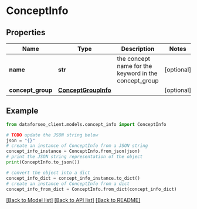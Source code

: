 # ConceptInfo


## Properties

Name | Type | Description | Notes
------------ | ------------- | ------------- | -------------
**name** | **str** | the concept name for the keyword in the concept_group | [optional] 
**concept_group** | [**ConceptGroupInfo**](ConceptGroupInfo.md) |  | [optional] 

## Example

```python
from dataforseo_client.models.concept_info import ConceptInfo

# TODO update the JSON string below
json = "{}"
# create an instance of ConceptInfo from a JSON string
concept_info_instance = ConceptInfo.from_json(json)
# print the JSON string representation of the object
print(ConceptInfo.to_json())

# convert the object into a dict
concept_info_dict = concept_info_instance.to_dict()
# create an instance of ConceptInfo from a dict
concept_info_from_dict = ConceptInfo.from_dict(concept_info_dict)
```
[[Back to Model list]](../README.md#documentation-for-models) [[Back to API list]](../README.md#documentation-for-api-endpoints) [[Back to README]](../README.md)


